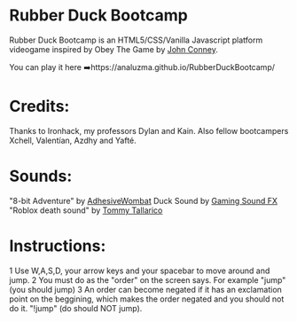 # Rubber Duck Bootcamp

Rubber Duck Bootcamp is an HTML5/CSS/Vanilla Javascript platform videogame inspired by Obey The Game by [John Conney](/www.jmtb02.com/).

You can play it here ➡️https://analuzma.github.io/RubberDuckBootcamp/

# Credits:

Thanks to Ironhack, my professors Dylan and Kain. Also fellow bootcampers Xchell, Valentían, Azdhy and Yafté.

# Sounds:

"8-bit Adventure" by [AdhesiveWombat](https://soundcloud.com/adhesivewombat/adhesivewombat-8-bit-adventure)
Duck Sound by [Gaming Sound FX](https://www.youtube.com/watch?v=aqCxlxclyzo)
"Roblox death sound" by [Tommy Tallarico](https://www.tallarico.com/)

# Instructions:

1 Use W,A,S,D, your arrow keys and your spacebar to move around and jump.
2 You must do as the "order" on the screen says. For example "jump" (you should jump)
3 An order can become negated if it has an exclamation point on the beggining, which makes the order negated and you should not do it. "!jump" (do should NOT jump).
